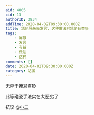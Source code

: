 ```yaml
---
aid: 4005
cid: 13
authorID: 3834
addTime: 2020-04-02T09:30:00.000Z
title: 恁佬屏蔽俺发言，这种做法对恁佬有益吗
tags:
    - 屏蔽
    - 发言
    - 有益
    - 做法
    - 这种
comments: []
date: 2020-04-02T09:30:00.000Z
category: 站务
---
```


无异于掩耳盗铃

此等碰瓷手法实在太恶劣了

抗议 @[小二](/member/%E5%B0%8F%E4%BA%8C)
